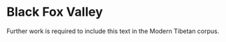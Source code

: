 Black Fox Valley
================

Further work is required to include this text in the Modern Tibetan corpus.

